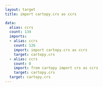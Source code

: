 ```yaml
---
layout: target
title: import cartopy.crs as ccrs

data:
  alias: ccrs
  count: 134
  imports:
  - alias: ccrs
    count: 126
    import: import cartopy.crs as ccrs
    target: cartopy.crs
  - alias: ccrs
    count: 8
    import: from cartopy import crs as ccrs
    target: cartopy.crs
  target: cartopy.crs
---
```

